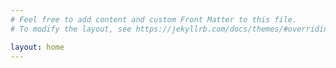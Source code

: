 ```yaml
---
# Feel free to add content and custom Front Matter to this file.
# To modify the layout, see https://jekyllrb.com/docs/themes/#overriding-theme-defaults

layout: home
---
```


<meta name="google-site-verification" content="9zMyM4S5FgH9nzVl7X6_eptEPyBRWsa7jQpylNRp_tQ" />